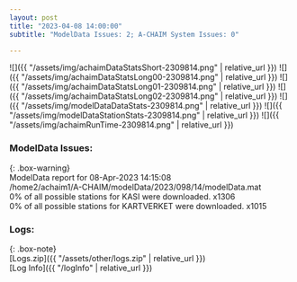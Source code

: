 ```yaml
---
layout: post
title: "2023-04-08 14:00:00"
subtitle: "ModelData Issues: 2; A-CHAIM System Issues: 0"

---
```


![]({{ "/assets/img/achaimDataStatsShort-2309814.png" | relative_url }})
![]({{ "/assets/img/achaimDataStatsLong00-2309814.png" | relative_url }})
![]({{ "/assets/img/achaimDataStatsLong01-2309814.png" | relative_url }})
![]({{ "/assets/img/achaimDataStatsLong02-2309814.png" | relative_url }})
![]({{ "/assets/img/modelDataDataStats-2309814.png" | relative_url }})
![]({{ "/assets/img/modelDataStationStats-2309814.png" | relative_url }})
![]({{ "/assets/img/achaimRunTime-2309814.png" | relative_url }})


### ModelData Issues:  
  
{: .box-warning}  
 ModelData report for 08-Apr-2023 14:15:08   
 /home2/achaim1/A-CHAIM/modelData/2023/098/14/modelData.mat   
 0% of all possible stations for KASI were downloaded. x1306   
 0% of all possible stations for KARTVERKET were downloaded. x1015   
  


### Logs:  
  
{: .box-note}  
[Logs.zip]({{ "/assets/other/logs.zip" | relative_url }})  
[Log Info]({{ "/logInfo" | relative_url }})  
